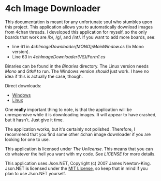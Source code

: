 # 4ch Image Downloader
This documentation is meant for any unfortunate soul who stumbles upon this project. This application allows you to automatically download images from 4chan threads. I developed this application for myself, so the only boards that work are /b/, /g/, and /int/. If you want to add more boards, see:
<ul>
  <li>line 61 in <em>4chImageDownloader(MONO)/MainWindow.cs</em> (In Mono version).</li>
  <li>Line 63 in <em>4chImageDownloader(VS)/Form1.cs</em>
</ul>

Binaries can be found in the <em>Binaries</em> directory. The Linux version needs <em>Mono</em> and <em>Gtk#</em> to run. The Windows version <em>should</em> just work. I have no idea if this is actually the case, though.

Direct downloads:
<ul>
  <li><a href="https://drive.google.com/file/d/0B8sLdDVOq1H0UUw3Z3FIbHFvek0/view?usp=sharing">Windows</a></li>
  <li><a href="https://drive.google.com/file/d/0B8sLdDVOq1H0aFdKMUt6b1JUS3c/view?usp=sharing">Linux</a></li>
</ul>

One <strong>really</strong> important thing to note, is that the application will be unresponsive while it is downloading images. It will appear to have crashed, but it hasn't. Just give it time.

The application works, but it's certainly not polished. Therefore, I recommend that you find some other 4chan image downloader if you are looking for one to use.

This application is licensed under <em>The Unlicense</em>. This means that you can do whatever the hell you want with my code. See <em>LICENSE</em> for more details.

This application uses Json.NET, Copyright (c) 2007 James Newton-King. Json.NET is licensed under the <a href="https://github.com/JamesNK/Newtonsoft.Json/blob/master/LICENSE.md">MIT License</a>, so keep that in mind if you plan to use Json.NET yourself.
